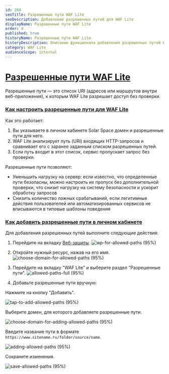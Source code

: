 ```yaml
---
id: 284
seoTitle: Разрешенные пути WAF Lite
seoDescription: Добавление разрешенных путей для WAF Lite
displayName: Разрешенные пути WAF Lite
order: 4
published: true
historyName: Разрешенные пути WAF Lite
historyDescription: Описание функционала добавления разрешенных путей WAF Lite, который разрешает доступ для конкретных путей
category: WAF Lite
audienceScope: internal
---
```


# [Разрешенные пути WAF Lite](allowed-paths-for-waf-lite)

Разрешенные пути — это список URI (адресов или маршрутов внутри веб-приложения), к которым WAF Lite разрешает доступ без проверки.

### [Как настроить разрешенные пути для WAF Lite](how-to-edit-allowed-paths-for-waf-lite)

Как это работает:

1. Вы указываете в личном кабинете Solar Space домен и разрешенные пути для него.
2. WAF Lite анализирует путь (URI) входящих HTTP-запросов и сравнивает его с заранее заданным списком разрешенных путей.
3. Если путь входит в этот список, сервис пропускает запрос без проверки.

Разрешенные пути позволяют:

- Уменьшить нагрузку на сервер: если известно, что определенные пути безопасны, можно настроить их пропуск без дополнительной проверки, что снизит нагрузку на систему безопасности и ускорит обработку запросов
- Снизить количество ложных срабатываний, если легитимные действия пользователей или автоматизированных сервисов не вписываются в типовые шаблоны поведения

### [Как добавить разрешенные пути в личном кабинете](how-to-add-allowed-paths-at-personal-account)

Для добавления разрешенных путей выполните следующие действия:

1. Перейдите на вкладку [Веб-защиты]([240]).
![wp-for-allowed-paths (95%)](https://img.solarspace.pro/docs/wp-for-allowed-paths.jpg "веб-защита для разрешенных путей")

2. Откройте нужный ресурс, нажав на его имя.
![choose-domain-for-allowed-paths (95%)](https://img.solarspace.pro/docs/choose-domain-for-allowed-paths.jpg "выберите домен для настройки разрешенных путей")

3. Перейдите на вкладку "WAF Lite" и выберите раздел "Разрешенные пути".
![allowed-paths-full (95%)](https://img.solarspace.pro/docs/allowed-paths-full.jpg "главная страница разрешенных путей")

4. Добавьте разрешенные пути вручную:

Нажмите на кнопку "Добавить".

![tap-to-add-allowed-paths (95%)](https://img.solarspace.pro/docs/tap-to-add-allowed-paths.jpg "выбор домена для разрешенных путей")

Выберите домен, для которого добавляете разрешенные пути.

![choose-domain-for-adding-allowed-paths (95%)](https://img.solarspace.pro/docs/choose-domain-for-adding-allowed-paths.jpg "выбор домена для разрешенных путей")

Введите название пути в формате ```https://www.sitename.ru/folder/source/name```.

![adding-allowed-paths (95%)](https://img.solarspace.pro/docs/adding-allowed-paths.jpg "введите разрешенный путь")

Сохраните изменения.

![save-allowed-paths (95%)](https://img.solarspace.pro/docs/save-allowed-paths.jpg "сохранение разрешенных путей")


[//]: # (после выкатки на прод загрузки разрешенных путей файлом .csv, дополнить эту инструкцию с шагами)

